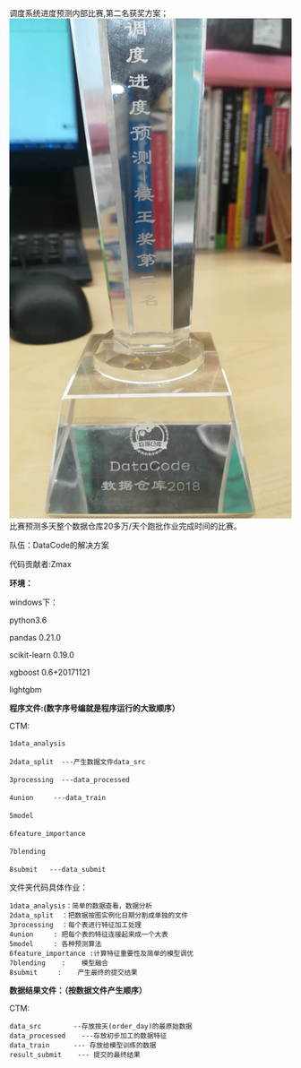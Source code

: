 
调度系统进度预测内部比赛,第二名获奖方案；
![image](https://github.com/maxmingbo/ctm_sched_prediction/blob/master/8submit/%E5%BE%AE%E4%BF%A1%E5%9B%BE%E7%89%87_20190114201639.jpg)
比赛预测多天整个数据仓库20多万/天个跑批作业完成时间的比赛。


队伍：DataCode的解决方案

代码贡献者:Zmax


__环境：__

windows下：

python3.6

pandas 0.21.0

scikit-learn 0.19.0

xgboost 0.6+20171121

lightgbm



__程序文件:(数字序号编就是程序运行的大致顺序）__

CTM:
    
    1data_analysis
    
    2data_split  ---产生数据文件data_src
    
    3processing  ---data_processed
    
    4union     ---data_train
    
    5model
    
    6feature_importance
    
    7blending
    
    8submit   ---data_submit
    

  文件夹代码具体作业：
    
    1data_analysis：简单的数据查看，数据分析
    2data_split  ：把数据按图实例化日期分割成单独的文件
    3processing  ：每个表进行特征加工处理
    4union     : 把每个表的特征连接起来成一个大表
    5model     : 各种预测算法
    6feature_importance :计算特征重要性及简单的模型调优
    7blending    :    模型融合
    8submit     :    产生最终的提交结果

__数据结果文件：（按数据文件产生顺序）__

CTM:
    
    data_src        --存放按天(order_day)的最原始数据
    data_processed    ---存放初步加工的数据特征
    data_train      --- 存放给模型训练的数据
    result_submit    --- 提交的最终结果




